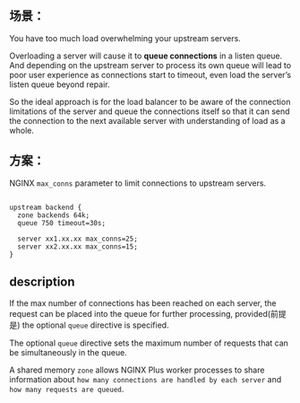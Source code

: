 
## 场景：

You have too much load overwhelming your upstream servers. 

Overloading a server will cause it to **queue connections** in a listen queue. And depending on the upstream server to process its own queue will lead to poor user experience as connections start to timeout, even load the server’s listen queue beyond repair.

So the ideal approach is for the load balancer to be aware of the connection limitations of the server and queue the connections itself so that it can send the connection to the next available server with understanding of load as a whole.



## 方案：

NGINX `max_conns` parameter to limit connections to upstream servers.

```

upstream backend {
  zone backends 64k;
  queue 750 timeout=30s;
  
  server xx1.xx.xx max_conns=25;
  server xx2.xx.xx max_conns=15;  
}

```

## description

If the max number of connections has been reached on each server, the request can be placed into the queue for further processing, provided(前提是) the optional `queue` directive is specified.

The optional `queue` directive sets the maximum number of requests that can be simultaneously in the queue.

A shared memory `zone` allows NGINX Plus worker processes to share information about `how many connections are handled by each server` and `how many requests are queued`.
